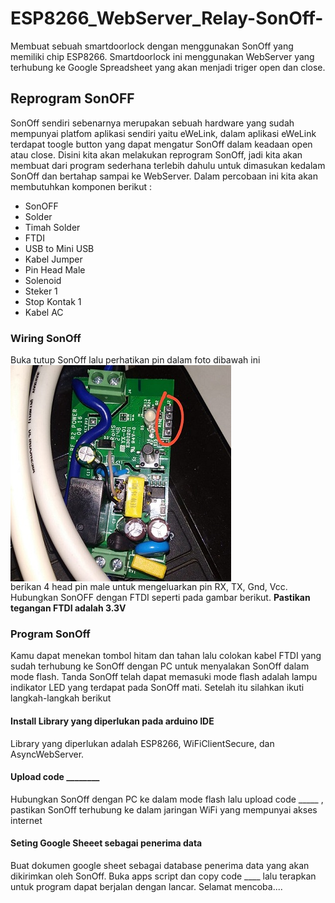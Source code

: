 # ESP8266_WebServer_Relay-SonOff-
Membuat sebuah smartdoorlock dengan menggunakan SonOff yang memiliki chip ESP8266. Smartdoorlock ini menggunakan WebServer yang terhubung ke Google Spreadsheet yang akan menjadi triger open dan close.
## Reprogram SonOFF
SonOff sendiri sebenarnya merupakan sebuah hardware yang sudah mempunyai platfom aplikasi sendiri yaitu eWeLink, dalam aplikasi eWeLink terdapat toogle button yang dapat mengatur SonOff dalam keadaan open atau close. Disini kita akan melakukan reprogram SonOff, jadi kita akan membuat dari program sederhana terlebih dahulu untuk dimasukan kedalam SonOff dan bertahap sampai ke WebServer. Dalam percobaan ini kita akan membutuhkan komponen berikut :
- SonOFF
- Solder
- Timah Solder
- FTDI
- USB to Mini USB
- Kabel Jumper
- Pin Head Male
- Solenoid
- Steker 1 
- Stop Kontak 1
- Kabel AC
### Wiring SonOff
Buka tutup SonOff lalu perhatikan pin dalam foto dibawah ini <br>
<img align="center" width="353" height="346" src="https://github.com/RafiMM0609/ESP8266_WebServer_Relay-SonOff-/blob/main/Pictures/SonOFF.jpeg?raw=true"><br>
berikan 4 head pin male untuk mengeluarkan pin RX, TX, Gnd, Vcc. Hubungkan SonOFF dengan FTDI seperti pada gambar berikut. **Pastikan tegangan FTDI adalah 3.3V**
### Program SonOff
Kamu dapat menekan tombol hitam dan tahan lalu colokan kabel FTDI yang sudah terhubung ke SonOff dengan PC untuk menyalakan SonOff dalam mode flash. Tanda SonOff telah dapat memasuki mode flash adalah lampu indikator LED yang terdapat pada SonOff mati. Setelah itu silahkan ikuti langkah-langkah berikut
#### Install Library yang diperlukan pada arduino IDE
Library yang diperlukan adalah ESP8266, WiFiClientSecure, dan AsyncWebServer.
#### Upload code ________
Hubungkan SonOff dengan PC ke dalam mode flash lalu upload code _____ , pastikan SonOff terhubung ke dalam jaringan WiFi yang mempunyai akses internet
#### Seting Google Sheeet sebagai penerima data
Buat dokumen google sheet sebagai database penerima data yang akan dikirimkan oleh SonOff. Buka apps script dan copy code ____ lalu terapkan untuk program dapat berjalan dengan lancar.
Selamat mencoba....

